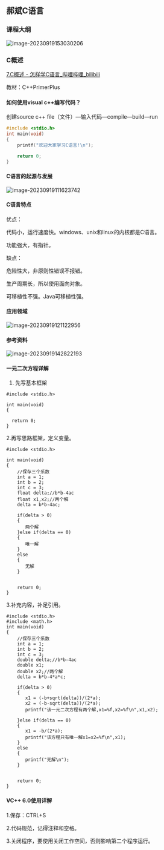 ## 郝斌C语言

### 课程大纲

![image-20230919153030206](C:\Users\35106\AppData\Roaming\Typora\typora-user-images\image-20230919153030206.png)

### C概述

[7.C概述 - 怎样学C语言_哔哩哔哩_bilibili](https://www.bilibili.com/video/BV1sM4y1v7ci?p=7)

教材：C++PrimerPlus

#### 如何使用visual c++编写代码？

创建source c++ file（文件）—输入代码—compile—build—run

```c
#include <stdio.h>
int main(void)
{
	printf("欢迎大家学习C语言!\n");

    return 0;
}
```

#### C语言的起源与发展

![image-20230919111623742](C:\Users\35106\AppData\Roaming\Typora\typora-user-images\image-20230919111623742.png)

#### C语言特点

优点：

代码小，运行速度快。windows、unix和linux的内核都是C语言。

功能强大，有指针。

缺点：

危险性大，非原则性错误不报错。

生产周期长，所以使用面向对象。

可移植性不强。Java可移植性强。

#### 应用领域

![image-20230919121122956](C:\Users\35106\AppData\Roaming\Typora\typora-user-images\image-20230919121122956.png)

#### 参考资料

![image-20230919142822193](C:\Users\35106\AppData\Roaming\Typora\typora-user-images\image-20230919142822193.png)

#### 一元二次方程详解

1. 先写基本框架

```
#include <stdio.h>

int main(void)
{

  return 0;
}
```

2.再写思路框架，定义变量。

```
#include <stdio.h>

int main(void)
{
	//保存三个系数
	int a = 1;
	int b = 2;
	int c = 3;
    float delta;//b*b-4ac
    float x1,x2;//两个解
	delta = b*b-4ac;

	if(delta > 0)
	{
	   两个解
	}else if(delta == 0)
	{
	   唯一解   
	}
	else
	{
	   无解
	}


    return 0;
}
```

3.补充内容，补足引用。

```
#include <stdio.h>
#include <math.h>
int main(void)
{
	//保存三个系数
	int a = 1;
	int b = 2;
	int c = 3;
    double delta;//b*b-4ac
    double x1;
	double x2;//两个解
	delta = b*b-4*a*c;

	if(delta > 0)
	{
	   x1 = (-b+sqrt(delta))/(2*a);
	   x2 = (-b-sqrt(delta))/(2*a);
	   printf("该一元二次方程有两个解,x1=%f,x2=%f\n",x1,x2);

	}else if(delta == 0)
	{
	   x1 = -b/(2*a); 
	   printf("该方程只有唯一解x1=x2=%f\n",x1);
	}
	else
	{
	   printf("无解\n");
	}


    return 0;
}
```

#### VC++ 6.0使用详解

1.保存：CTRL+S

2.代码规范，记得注释和空格。

3.关闭程序，要使用关闭工作空间，否则影响第二个程序运行。

